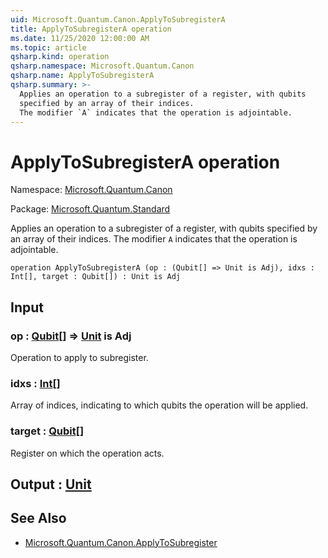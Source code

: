 ```yaml
---
uid: Microsoft.Quantum.Canon.ApplyToSubregisterA
title: ApplyToSubregisterA operation
ms.date: 11/25/2020 12:00:00 AM
ms.topic: article
qsharp.kind: operation
qsharp.namespace: Microsoft.Quantum.Canon
qsharp.name: ApplyToSubregisterA
qsharp.summary: >-
  Applies an operation to a subregister of a register, with qubits
  specified by an array of their indices.
  The modifier `A` indicates that the operation is adjointable.
---
```


# ApplyToSubregisterA operation

Namespace: [Microsoft.Quantum.Canon](xref:Microsoft.Quantum.Canon)

Package: [Microsoft.Quantum.Standard](https://nuget.org/packages/Microsoft.Quantum.Standard)


Applies an operation to a subregister of a register, with qubitsspecified by an array of their indices.The modifier `A` indicates that the operation is adjointable.

```qsharp
operation ApplyToSubregisterA (op : (Qubit[] => Unit is Adj), idxs : Int[], target : Qubit[]) : Unit is Adj
```


## Input

### op : [Qubit](xref:microsoft.quantum.concepts.the-qubit)[] => [Unit](xref:microsoft.quantum.user-guide.language.types)  is Adj

Operation to apply to subregister.


### idxs : [Int](xref:microsoft.quantum.user-guide.language.types)[]

Array of indices, indicating to which qubits the operation will be applied.


### target : [Qubit](xref:microsoft.quantum.concepts.the-qubit)[]

Register on which the operation acts.



## Output : [Unit](xref:microsoft.quantum.user-guide.language.types)



## See Also

- [Microsoft.Quantum.Canon.ApplyToSubregister](xref:Microsoft.Quantum.Canon.ApplyToSubregister)